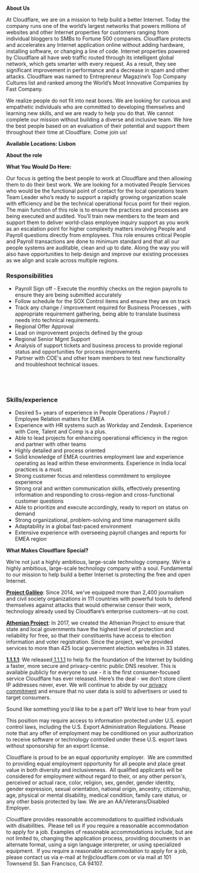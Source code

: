 <div class="content-intro">
	<div><strong>About Us</strong></div>
	<div>
		<p>At Cloudflare, we are on a mission to help build a better Internet. Today the company runs one of the world’s largest networks that powers millions of websites and other Internet properties for customers ranging from individual bloggers to SMBs to Fortune 500 companies. Cloudflare protects and accelerates any Internet application online without adding hardware, installing software, or changing a line of code. Internet properties powered by Cloudflare all have web traffic routed through its intelligent global network, which gets smarter with every request. As a result, they see significant improvement in performance and a decrease in spam and other attacks. Cloudflare was named to Entrepreneur Magazine’s Top Company Cultures list and ranked among the World’s Most Innovative Companies by Fast Company.&nbsp;</p>
		<p><span style="font-weight: 400;">We realize people do not fit into neat boxes. We are looking for curious and empathetic individuals who are committed to developing themselves and learning new skills, and we are ready to help you do that. We cannot complete our mission without building a diverse and inclusive team. We hire the best people based on an evaluation of their potential and support them throughout their time at Cloudflare. Come join us!&nbsp;</span></p>
	</div>
</div>
<p><strong>Available Locations: Lisbon</strong></p>
<p><strong>About the role</strong></p>
<p><strong>What You Would Do Here:</strong></p>
<p>Our focus is getting the best people to work at Cloudflare and then allowing them to do their best work. We are looking for a motivated People Services who would be the functional point of contact for the local operations team Team Leader who’s ready to support a rapidly growing organization scale with efficiency and be the technical operational focus point for their region. The main function of this role is to ensure the practices and processes are being executed and audited. You’ll train new members to the team and support them to deliver world-class employee inquiry support as you work as an escalation point for higher complexity matters involving People and Payroll questions directly from employees. This role ensures critical People and Payroll transactions are done to minimum standard and that all our people systems are auditable, clean and up to date. Along the way you will also have opportunities to help design and improve our existing processes as we align and scale across multiple regions.&nbsp;</p>
<h3><strong>Responsibilities</strong></h3>
<ul>
	<li>Payroll Sign off - Execute the monthly checks on the region payrolls to ensure they are being submitted accurately&nbsp;</li>
	<li>Follow schedule for the SOX Control items and ensure they are on track</li>
	<li>Track any change / improvement required for Business Processes , with appropriate requirement gathering, being able to translate business needs into technical requirements.</li>
	<li>Regional Offer Approval</li>
	<li>Lead on improvement projects defined by the group</li>
	<li>Regional Senior Mgmt Support</li>
	<li>Analysis of support tickets and business process to provide regional status and opportunities for process improvements</li>
	<li>Partner with COE's and other team members to test new functionality and troubleshoot technical issues.</li>
</ul>
<h4><br><br></h4>
<h3><strong>Skills/experience</strong></h3>
<ul>
	<li>Desired 5+ years of experience in People Operations / Payroll / Employee Relation matters for EMEA</li>
	<li>Experience with HR systems such as Workday and Zendesk. Experience with Core, Talent and Comp is a plus.</li>
	<li>Able to lead projects for enhancing operational efficiency in the region and partner with other teams&nbsp;</li>
	<li>Highly detailed and process oriented</li>
	<li>Solid knowledge of EMEA countries employment law and experience operating as lead within these environments. Experience in India local practices is a must.</li>
	<li>Strong customer focus and relentless commitment to employee experience</li>
	<li>Strong oral and written communication skills, effectively presenting information and responding to cross-region and cross-functional customer questions&nbsp;</li>
	<li>Able to prioritize and execute accordingly, ready to report on status on demand</li>
	<li>Strong organizational, problem-solving and time management skills</li>
	<li>Adaptability in a global fast-paced environment</li>
	<li>Extensive experience with overseeing payroll changes and reports for EMEA region</li>
</ul>
<div class="content-conclusion">
	<p><strong>What Makes Cloudflare Special?</strong></p>
	<p><span style="font-weight: 400;">We’re not just a highly ambitious, large-scale technology company. We’re a highly ambitious, large-scale technology company with a soul. Fundamental to our mission to help build a better Internet is protecting the free and open Internet.</span></p>
	<p><a href="https://blog.cloudflare.com/protecting-free-expression-online/"><strong>Project Galileo</strong></a><span style="font-weight: 400;">: Since 2014, we've equipped more than 2,400 journalism and civil society organizations in 111 countries with powerful tools to defend themselves against attacks that would otherwise censor their work, technology already used by Cloudflare’s enterprise customers--at no cost.</span></p>
	<p><strong><a href="https://www.cloudflare.com/athenian/">Athenian Project</a></strong><span style="font-weight: 400;">: In 2017, we created the Athenian Project to ensure that state and local governments have the highest level of protection and reliability for free, so that their constituents have access to election information and voter registration. Since the project, we've provided services to more than 425 local government election websites in 33 states.</span></p>
	<p><a href="https://1.1.1.1/"><strong>1.1.1.1</strong></a><span style="font-weight: 400;">: We released</span><a href="https://1.1.1.1/"> <span style="font-weight: 400;">1.1.1.1</span></a><span style="font-weight: 400;"> to help fix the foundation of the Internet by building a faster, more secure and privacy-centric public DNS resolver. This is available publicly for everyone to use - it is the first consumer-focused service Cloudflare has ever released. Here’s the deal - we don’t store client IP addresses never, ever. We will continue to abide by our</span><a href="https://developers.cloudflare.com/1.1.1.1/privacy/public-dns-resolver"> privacy commitment</a><span style="font-weight: 400;"> and ensure that no user data is sold to advertisers or used to target consumers.</span></p>
	<p><span style="font-weight: 400;">Sound like something you’d like to be a part of? We’d love to hear from you!</span></p>
	<p><span style="font-weight: 400;">This position may require access to information protected under U.S. export control laws, including the U.S. Export Administration Regulations. Please note that any offer of employment may be conditioned on your authorization to receive software or technology controlled under these U.S. export laws without sponsorship for an export license.</span></p>
	<p><span style="font-weight: 400;">Cloudflare is proud to be an equal opportunity employer. &nbsp;We are committed to providing equal employment opportunity for all people and place great value in both diversity and inclusiveness. &nbsp;All qualified applicants will be considered for employment without regard to their, or any other person's, perceived or actual</span> <span style="font-weight: 400;">race, color, religion, sex, gender, gender identity, gender expression, sexual orientation, national origin, ancestry, citizenship, age, physical or mental disability, medical condition, family care status, or any other basis protected by law. </span><span style="font-weight: 400;">We are an AA/Veterans/Disabled Employer.</span></p>
	<p><span style="font-weight: 400;">Cloudflare provides reasonable accommodations to qualified individuals with disabilities. &nbsp;Please tell us if you require a reasonable accommodation to apply for a job. Examples of reasonable accommodations include, but are not limited to, changing the application process, providing documents in an alternate format, using a sign language interpreter, or using specialized equipment. &nbsp;If you require a reasonable accommodation to apply for a job, please contact us via e-mail at </span><span style="font-weight: 400;">hr@cloudflare.com</span><span style="font-weight: 400;"> or via mail at 101 Townsend St. San Francisco, CA 94107.</span></p>
</div>
